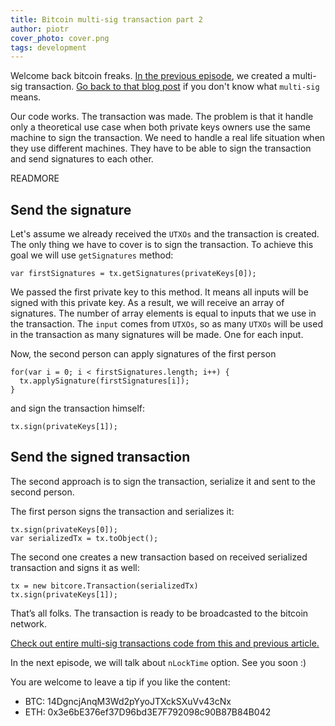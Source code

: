```yaml
---
title: Bitcoin multi-sig transaction part 2
author: piotr
cover_photo: cover.png
tags: development
---
```

Welcome back bitcoin freaks. [In the previous episode](https://blog.ragnarson.com/2017/06/06/bitcoin-multi-sig-transaction-part-1.html), we created a multi-sig transaction. [Go back to that blog post](https://blog.ragnarson.com/2017/06/06/bitcoin-multi-sig-transaction-part-1.html) if you don't know what `multi-sig` means.

Our code works. The transaction was made. The problem is that it handle only a theoretical use case when both private keys owners use the same machine to sign the transaction. We need to handle a real life situation when they use different machines. They have to be able to sign the transaction and send signatures to each other.

READMORE

## Send the signature
Let's assume we already received the `UTXOs` and the transaction is created. The only thing we have to cover is to sign the transaction. To achieve this goal we will use `getSignatures` method:

```
var firstSignatures = tx.getSignatures(privateKeys[0]);
```

We passed the first private key to this method. It means all inputs will be signed with this private key. As a result, we will receive an array of signatures. The number of array elements is equal to inputs that we use in the transaction. The `input` comes from `UTXOs`, so as many `UTXOs` will be used in the transaction as many signatures will be made. One for each input.

Now, the second person can apply signatures of the first person

```
for(var i = 0; i < firstSignatures.length; i++) {
  tx.applySignature(firstSignatures[i]);
}
```

and sign the transaction himself:

```
tx.sign(privateKeys[1]);
```

## Send the signed transaction
The second approach is to sign the transaction, serialize it and sent to the second person.

The first person signs the transaction and serializes it:

```
tx.sign(privateKeys[0]);
var serializedTx = tx.toObject();
```

The second one creates a new transaction based on received serialized transaction and signs it as well:

```
tx = new bitcore.Transaction(serializedTx)
tx.sign(privateKeys[1]);
```

That’s all folks. The transaction is ready to be broadcasted to the bitcoin network.

[Check out entire multi-sig transactions code from this and previous article.](https://github.com/PiotrMisiurek/screw-it-lets-do-it/tree/master/multi-sig)

In the next episode, we will talk about `nLockTime` option. See you soon :)

You are welcome to leave a tip if you like the content:

* BTC: 14DgncjAnqM3Wd2pYyoJTXckSXuVv43cNx
* ETH: 0x3e6bE376ef37D96bd3E7F792098c90B87B84B042


